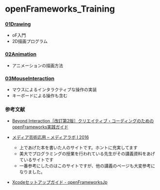 # openFrameworks_Training
### [01Drawing](https://github.com/Wotipati/openFrameworks_Training/tree/master/01_drawing)
- oF入門  
- 2D描画プログラム  

### [02Animation](https://github.com/Wotipati/openFrameworks_Training/tree/master/02_animation)
- アニメーションの描画方法  

### [03MouseInteraction](https://github.com/Wotipati/openFrameworks_Training/tree/master/03_mouseInteraction)
- マウスによるインタラクティブな操作の実装
- キーボードによる操作も含む

### 参考文献
- [Beyond Interaction［改訂第2版］クリエイティブ・コーディングのためのopenFrameworks実践ガイド](http://www.bnn.co.jp/books/3926/)
- [メディア芸術応用 – メディアラボ I 2016](http://yoppa.org/tau_media16)
  - 上であげた本を書いた人のサイトです。ホントに充実してます
  - 美大でプログラミングの授業を行われている先生がその講義資料をあげているサイトです
  - 一番参考にしたのはこのサイトですが、他の講義のページも大変参考になりました。

- [Xcodeセットアップガイド - openFrameworksJp](http://openframeworks.jp/setup/xcode/)
